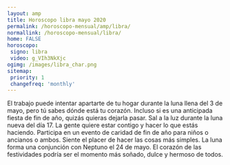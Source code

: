 ```yaml
---
layout: amp
title: Horoscopo libra mayo 2020 
permalink: /horoscopo-mensual/amp/libra/
normallink: /horoscopo-mensual/libra/
home: FALSE
horoscopo:
 signo: libra
 video: g_VIh3NkXjc
ogimg: /images/libra_char.png
sitemap:
 priority: 1
 changefreq: 'monthly'
---
```



El trabajo puede intentar apartarte de tu hogar durante la luna llena del 3 de mayo, pero tú sabes dónde está tu corazón. Incluso si es una anticipada fiesta de fin de año, quizás quieras dejarla pasar. Sal a la luz durante la luna nueva del día 17. La gente quiere estar contigo y hacer lo que estás haciendo. Participa en un evento de caridad de fin de año para niños o ancianos o ambos. Siente el placer de hacer las cosas más simples. La luna forma una conjunción con Neptuno el 24 de mayo. El corazón de las festividades podría ser el momento más soñado, dulce y hermoso de todos. 